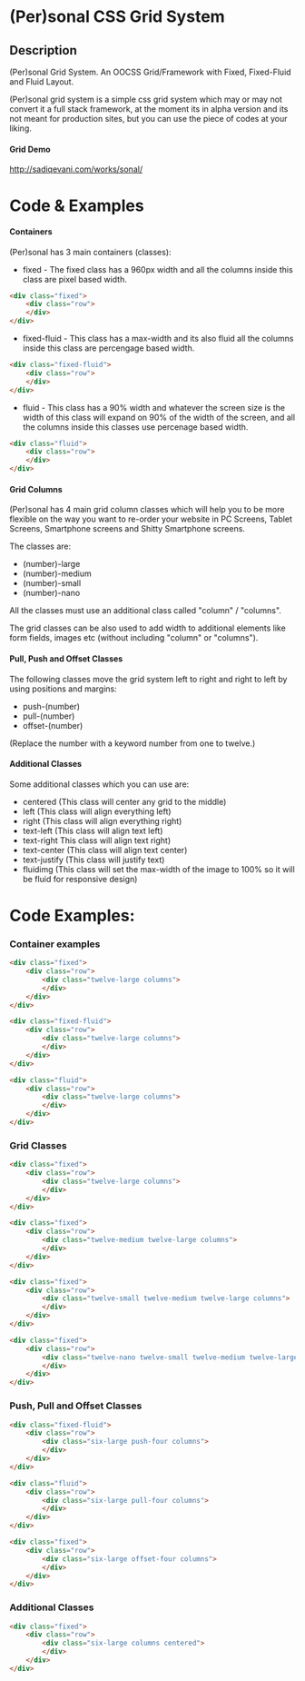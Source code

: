 (Per)sonal CSS Grid System
=====

## Description

(Per)sonal Grid System. An OOCSS Grid/Framework with Fixed, Fixed-Fluid and Fluid Layout.

(Per)sonal grid system is a simple css grid system which may or may not convert it a full stack framework, at the moment its in alpha version and its not meant for production sites, but you can use the piece of codes at your liking.

#### Grid Demo

http://sadiqevani.com/works/sonal/

Code & Examples
=====

#### Containers

(Per)sonal has 3 main containers (classes):

- fixed - The fixed class has a 960px width and all the columns inside this class are pixel based width.

```HTML
<div class="fixed">
	<div class="row">
	</div>
</div>
```

- fixed-fluid - This class has a max-width and its also fluid all the columns inside this class are percengage based width.

```HTML
<div class="fixed-fluid">
	<div class="row">
	</div>
</div>
```

- fluid - This class has a 90% width and whatever the screen size is the width of this class will expand on 90% of the width of the screen, and all the columns inside this classes use percenage based width.

```HTML
<div class="fluid">
	<div class="row">
	</div>
</div>
```

#### Grid Columns

(Per)sonal has 4 main grid column classes which will help you to be more flexible on the way you want to re-order your website in PC Screens, Tablet Screens, Smartphone screens and Shitty Smartphone screens.

The classes are:

- (number)-large
- (number)-medium
- (number)-small
- (number)-nano

All the classes must use an additional class called "column" / "columns".

The grid classes can be also used to add width to additional elements like form fields, images etc (without including "column" or "columns").

#### Pull, Push and Offset Classes

The following classes move the grid system left to right and right to left by using positions and margins:

- push-(number)
- pull-(number)
- offset-(number)

(Replace the number with a keyword number from one to twelve.)

#### Additional Classes

Some additional classes which you can use are:

- centered (This class will center any grid to the middle)
- left (This class will align everything left)
- right (This class will align everything right)
- text-left (This class will align text left)
- text-right This class will align text right)
- text-center (This class will align text center)
- text-justify (This class will justify text)
- fluidimg (This class will set the max-width of the image to 100% so it will be fluid for responsive design)

# Code Examples:

### Container examples

```HTML
<div class="fixed">
	<div class="row">
		<div class="twelve-large columns">
		</div>
	</div>
</div>
```

```HTML
<div class="fixed-fluid">
	<div class="row">
		<div class="twelve-large columns">
		</div>
	</div>
</div>
```

```HTML
<div class="fluid">
	<div class="row">
		<div class="twelve-large columns">
		</div>
	</div>
</div>
```

### Grid Classes

```HTML
<div class="fixed">
	<div class="row">
		<div class="twelve-large columns">
		</div>
	</div>
</div>
```

```HTML
<div class="fixed">
	<div class="row">
		<div class="twelve-medium twelve-large columns">
		</div>
	</div>
</div>
```

```HTML
<div class="fixed">
	<div class="row">
		<div class="twelve-small twelve-medium twelve-large columns">
		</div>
	</div>
</div>
```

```HTML
<div class="fixed">
	<div class="row">
		<div class="twelve-nano twelve-small twelve-medium twelve-large columns">
		</div>
	</div>
</div>
```

### Push, Pull and Offset Classes

```HTML
<div class="fixed-fluid">
	<div class="row">
		<div class="six-large push-four columns">
		</div>
	</div>
</div>
```

```HTML
<div class="fluid">
	<div class="row">
		<div class="six-large pull-four columns">
		</div>
	</div>
</div>
```

```HTML
<div class="fixed">
	<div class="row">
		<div class="six-large offset-four columns">
		</div>
	</div>
</div>
```

### Additional Classes

```HTML
<div class="fixed">
	<div class="row">
		<div class="six-large columns centered">
		</div>
	</div>
</div>
```